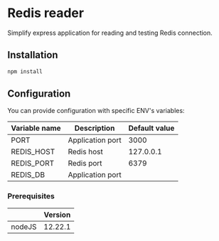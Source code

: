 # Redis reader

Simplify express application for reading and testing Redis connection.

## Installation

```bash
npm install
```

## Configuration

You can provide configuration with specific ENV's variables:

|Variable name|Description|Default value|
|---|---|---|
|PORT|Application port|3000|
|REDIS_HOST|Redis host|127.0.0.1|
|REDIS_PORT|Redis port|6379|
|REDIS_DB|Application port||

### Prerequisites

| |Version|
|---|---|
|nodeJS| 12.22.1 |
